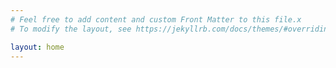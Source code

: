```yaml
---
# Feel free to add content and custom Front Matter to this file.x
# To modify the layout, see https://jekyllrb.com/docs/themes/#overriding-theme-defaults

layout: home
---
```


<!-- to get to page files 
bundle info minima
cd /Users/angelcasanova/.rbenv/versions/3.2.2/lib/ruby/gems/3.2.0/gems/minima-2.5.2
-->
